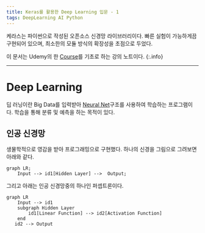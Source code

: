 ```yaml
---
title: Keras를 활용한 Deep Learning 입문 - 1
tags: DeepLearning AI Python
---
```

케라스는 파이썬으로 작성된 오픈소스 신경망 라이브러리이다. 빠른 실험이 가능하게끔 구현되어 있으며, 최소한의 모듈 방식의 확장성을 초점으로 두었다. 

이 문서는 Udemy의 한 [Course](https://www.udemy.com/course/keras-deep-learning/)를 기초로 하는 강의 노트이다.
{:.info}
<!--more-->

---
# Deep Learning
딥 러닝이란 Big Data를 입력받아 [Neural Net](https://ko.wikipedia.org/wiki/%EC%9D%B8%EA%B3%B5_%EC%8B%A0%EA%B2%BD%EB%A7%9D)구조를 사용하여 학습하는 프로그램이다. 학습을 통해 분류 및 예측을 하는 목적이 있다.

## 인공 신경망
생물학적으로 영감을 받아 프로그래밍으로 구현했다. 하나의 신경을 그림으로 그려보면 아래와 같다. 
```mermaid
graph LR;
    Input --> id1[Hidden Layer] -->  Output;
```
그리고 아래는 인공 신경망중의 하나인 퍼셉트론이다.
```mermaid
graph LR
    Input --> id1
    subgraph Hidden Layer
        id1[Linear Function] --> id2[Activation Function]
    end
   id2 --> Output
```

   